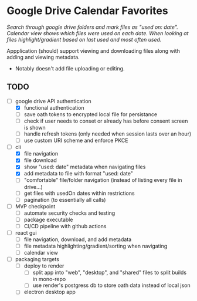 # Google Drive Calendar Favorites
_Search through google drive folders and mark files as "used on: date". Calendar view shows which files were used on each date. When looking at files highlight/gradient based on last used and most often used._

Appplication (should) support viewing and downloading files along with adding and viewing metadata.
- Notably doesn't add file uploading or editing.

## TODO

- [ ] google drive API authentication
    - [x] functional authentication
    - [ ] save oath tokens to encrypted local file for persistance
    - [ ] check if user needs to conset or already has before consent screen is shown
    - [ ] handle refresh tokens (only needed when session lasts over an hour)
    - [ ] use custom URI scheme and enforce PKCE
- [ ] cli
    - [x] file navigation
    - [x] file download
    - [x] show "used: date" metadata when navigating files
    - [x] add metadata to file with format "used: date"
    - [ ] "comfortable" file/folder navigation (instead of listing every file in drive...)
    - [ ] get files with usedOn dates within restrictions
    - [ ] pagination (to essentially all calls)
- [ ] MVP checkpoint
    - [ ] automate security checks and testing
    - [ ] package executable
    - [ ] CI/CD pipeline with github actions
- [ ] react gui
    - [ ] file navigation, download, and add metadata
    - [ ] file metadata highlighting/gradient/sorting when navigating
    - [ ] calendar view
- [ ] packaging targets
    - [ ] deploy to render
        - [ ] split app into "web", "desktop", and "shared" files to split builds in mono-repo
        - [ ] use render's postgress db to store oath data instead of local json
    - [ ] electron desktop app
